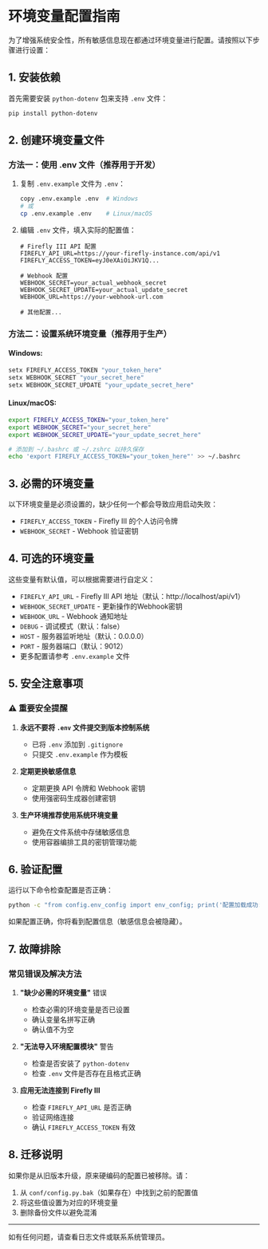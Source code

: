 # 环境变量配置指南

为了增强系统安全性，所有敏感信息现在都通过环境变量进行配置。请按照以下步骤进行设置：

## 1. 安装依赖

首先需要安装 `python-dotenv` 包来支持 `.env` 文件：

```bash
pip install python-dotenv
```

## 2. 创建环境变量文件

### 方法一：使用 .env 文件（推荐用于开发）

1. 复制 `.env.example` 文件为 `.env`：
   ```bash
   copy .env.example .env  # Windows
   # 或
   cp .env.example .env    # Linux/macOS
   ```

2. 编辑 `.env` 文件，填入实际的配置值：
   ```env
   # Firefly III API 配置
   FIREFLY_API_URL=https://your-firefly-instance.com/api/v1
   FIREFLY_ACCESS_TOKEN=eyJ0eXAiOiJKV1Q...
   
   # Webhook 配置
   WEBHOOK_SECRET=your_actual_webhook_secret
   WEBHOOK_SECRET_UPDATE=your_actual_update_secret
   WEBHOOK_URL=https://your-webhook-url.com
   
   # 其他配置...
   ```

### 方法二：设置系统环境变量（推荐用于生产）

#### Windows:
```cmd
setx FIREFLY_ACCESS_TOKEN "your_token_here"
setx WEBHOOK_SECRET "your_secret_here"
setx WEBHOOK_SECRET_UPDATE "your_update_secret_here"
```

#### Linux/macOS:
```bash
export FIREFLY_ACCESS_TOKEN="your_token_here"
export WEBHOOK_SECRET="your_secret_here"
export WEBHOOK_SECRET_UPDATE="your_update_secret_here"

# 添加到 ~/.bashrc 或 ~/.zshrc 以持久保存
echo 'export FIREFLY_ACCESS_TOKEN="your_token_here"' >> ~/.bashrc
```

## 3. 必需的环境变量

以下环境变量是必须设置的，缺少任何一个都会导致应用启动失败：

- `FIREFLY_ACCESS_TOKEN` - Firefly III 的个人访问令牌
- `WEBHOOK_SECRET` - Webhook 验证密钥

## 4. 可选的环境变量

这些变量有默认值，可以根据需要进行自定义：

- `FIREFLY_API_URL` - Firefly III API 地址（默认：http://localhost/api/v1）
- `WEBHOOK_SECRET_UPDATE` - 更新操作的Webhook密钥
- `WEBHOOK_URL` - Webhook 通知地址
- `DEBUG` - 调试模式（默认：false）
- `HOST` - 服务器监听地址（默认：0.0.0.0）
- `PORT` - 服务器端口（默认：9012）
- 更多配置请参考 `.env.example` 文件

## 5. 安全注意事项

### ⚠️ 重要安全提醒

1. **永远不要将 `.env` 文件提交到版本控制系统**
   - 已将 `.env` 添加到 `.gitignore`
   - 只提交 `.env.example` 作为模板

2. **定期更换敏感信息**
   - 定期更换 API 令牌和 Webhook 密钥
   - 使用强密码生成器创建密钥

3. **生产环境推荐使用系统环境变量**
   - 避免在文件系统中存储敏感信息
   - 使用容器编排工具的密钥管理功能

## 6. 验证配置

运行以下命令检查配置是否正确：

```bash
python -c "from config.env_config import env_config; print('配置加载成功:', env_config.get_config_dict())"
```

如果配置正确，你将看到配置信息（敏感信息会被隐藏）。

## 7. 故障排除

### 常见错误及解决方法

1. **"缺少必需的环境变量"** 错误
   - 检查必需的环境变量是否已设置
   - 确认变量名拼写正确
   - 确认值不为空

2. **"无法导入环境配置模块"** 警告
   - 检查是否安装了 `python-dotenv`
   - 检查 `.env` 文件是否存在且格式正确

3. **应用无法连接到 Firefly III**
   - 检查 `FIREFLY_API_URL` 是否正确
   - 验证网络连接
   - 确认 `FIREFLY_ACCESS_TOKEN` 有效

## 8. 迁移说明

如果你是从旧版本升级，原来硬编码的配置已被移除。请：

1. 从 `conf/config.py.bak`（如果存在）中找到之前的配置值
2. 将这些值设置为对应的环境变量
3. 删除备份文件以避免混淆

---

如有任何问题，请查看日志文件或联系系统管理员。